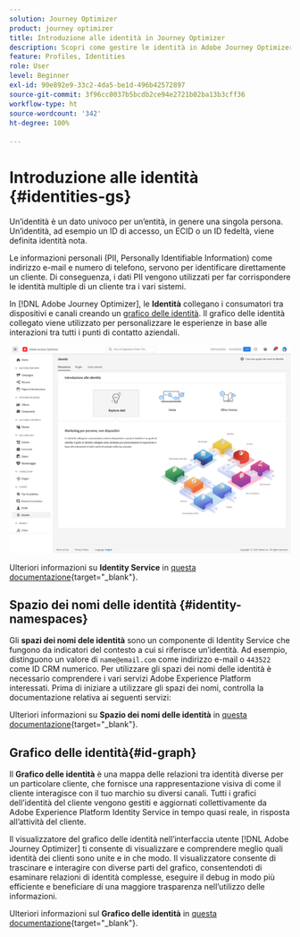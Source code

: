```yaml
---
solution: Journey Optimizer
product: journey optimizer
title: Introduzione alle identità in Journey Optimizer
description: Scopri come gestire le identità in Adobe Journey Optimizer
feature: Profiles, Identities
role: User
level: Beginner
exl-id: 90e892e9-33c2-4da5-be1d-496b42572897
source-git-commit: 3f96cc0037b5bcdb2ce94e2721b02ba13b3cff36
workflow-type: ht
source-wordcount: '342'
ht-degree: 100%

---
```


# Introduzione alle identità {#identities-gs}

Un’identità è un dato univoco per un’entità, in genere una singola persona. Un’identità, ad esempio un ID di accesso, un ECID o un ID fedeltà, viene definita identità nota.

Le informazioni personali (PII, Personally Identifiable Information) come indirizzo e-mail e numero di telefono, servono per identificare direttamente un cliente. Di conseguenza, i dati PII vengono utilizzati per far corrispondere le identità multiple di un cliente tra i vari sistemi.

In [!DNL Adobe Journey Optimizer], le **Identità** collegano i consumatori tra dispositivi e canali creando un [grafico delle identità](#id-graph). Il grafico delle identità collegato viene utilizzato per personalizzare le esperienze in base alle interazioni tra tutti i punti di contatto aziendali.

![](assets/identities-home.png)

Ulteriori informazioni su **Identity Service** in [questa documentazione](https://experienceleague.adobe.com/docs/experience-platform/identity/home.html?lang=it){target="_blank"}.

## Spazio dei nomi delle identità {#identity-namespaces}

Gli **spazi dei nomi dele identità** sono un componente di Identity Service che fungono da indicatori del contesto a cui si riferisce un’identità. Ad esempio, distinguono un valore di `name@email.com` come indirizzo e-mail o `443522` come ID CRM numerico. Per utilizzare gli spazi dei nomi delle identità è necessario comprendere i vari servizi Adobe Experience Platform interessati. Prima di iniziare a utilizzare gli spazi dei nomi, controlla la documentazione relativa ai seguenti servizi:

Ulteriori informazioni su **Spazio dei nomi delle identità** in [questa documentazione](https://experienceleague.adobe.com/docs/experience-platform/identity/namespaces.html?lang=it){target="_blank"}.

## Grafico delle identità{#id-graph}

Il **Grafico delle identità** è una mappa delle relazioni tra identità diverse per un particolare cliente, che fornisce una rappresentazione visiva di come il cliente interagisce con il tuo marchio su diversi canali. Tutti i grafici dell’identità del cliente vengono gestiti e aggiornati collettivamente da Adobe Experience Platform Identity Service in tempo quasi reale, in risposta all’attività del cliente.

Il visualizzatore del grafico delle identità nell’interfaccia utente [!DNL Adobe Journey Optimizer] ti consente di visualizzare e comprendere meglio quali identità dei clienti sono unite e in che modo. Il visualizzatore consente di trascinare e interagire con diverse parti del grafico, consentendoti di esaminare relazioni di identità complesse, eseguire il debug in modo più efficiente e beneficiare di una maggiore trasparenza nell’utilizzo delle informazioni.

Ulteriori informazioni sul **Grafico delle identità** in [questa documentazione](https://experienceleague.adobe.com/docs/experience-platform/identity/ui/identity-graph-viewer.html?lang=it){target="_blank"}.
